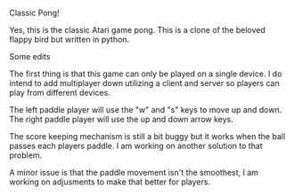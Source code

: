Classic Pong!

Yes, this is the classic Atari game pong. This is a clone of the beloved flappy bird but written in python.

Some edits

The first thing is that this game can only be played on a single device. I do intend to add multiplayer down utilizing a client and server so players can play from different devices.

The left paddle player will use the "w" and "s" keys to move up and down. The right paddle player will use the up and down arrow keys. 

The score keeping mechanism is still a bit buggy but it works when the ball passes each players paddle. I am working on another solution to that problem.

A minor issue is that the paddle movement isn't the smoothest, I am working on adjusments to make that better for players. 
